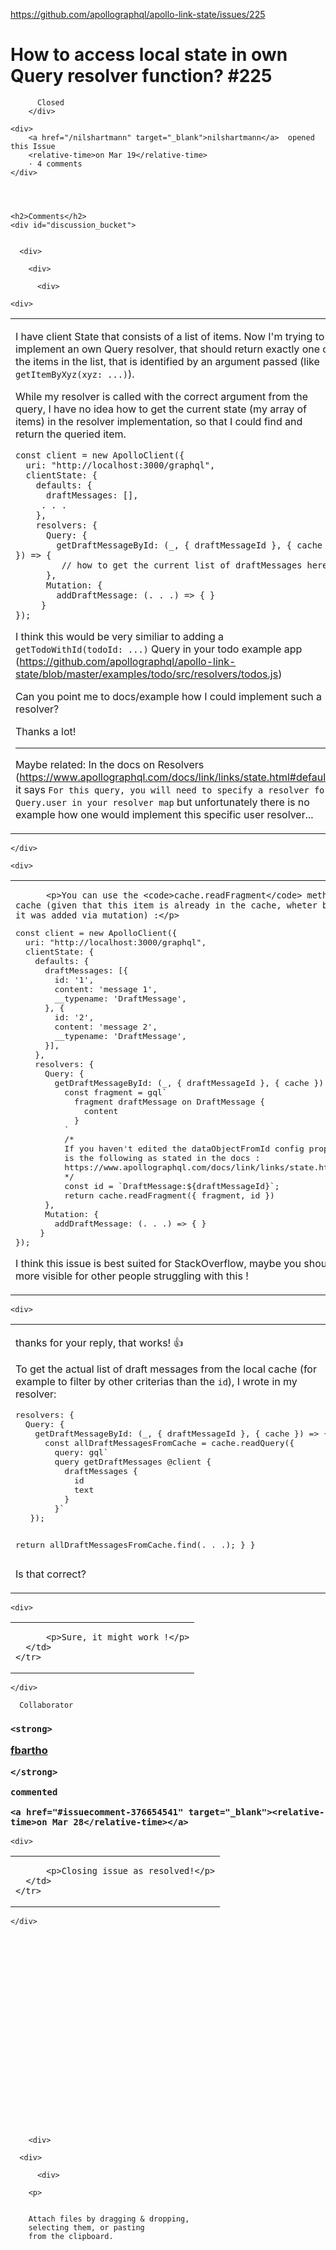 <a href="https://github.com/apollographql/apollo-link-state/issues/225">https://github.com/apollographql/apollo-link-state/issues/225</a><div id="articleHeader"><h1>              How to access local state in own Query resolver function?            #225    </h1></div>


  <div>
    <div>
        <div>
          
          Closed
        </div>
    
    <div>
        <a href="/nilshartmann" target="_blank">nilshartmann</a>  opened this Issue
        <relative-time>on Mar 19</relative-time>
        · 4 comments
    </div>
  



    <h2>Comments</h2>
    <div id="discussion_bucket">
      

      <div>

        <div>

          <div>
            




            
<div id="issue-306394875">
  <div>

    



    <div>

      
<task-lists>
<table>
  <tbody>
    <tr>
      <td>

          
<p>I have client State that consists of a list of items. Now I'm trying to implement an own Query resolver, that should return exactly one of the items in the list, that is identified by an argument passed (like <code>getItemByXyz(xyz: ...)</code>).</p>
<p>While my resolver is called with the correct argument from the query, I have no idea how to get the current state (my array of items) in the resolver implementation, so that I could find and return the queried item.</p>
<pre><code>const client = new ApolloClient({
  uri: "http://localhost:3000/graphql",
  clientState: {
    defaults: {
      draftMessages: [],
     . . .
    },
    resolvers: {
      Query: {
        getDraftMessageById: (_, { draftMessageId }, { cache }) =&gt; {
         // how to get the current list of draftMessages here?
      },
      Mutation: {
        addDraftMessage: (. . .) =&gt; { }
     }
});
</code></pre>
<p>I think this would be very similiar to adding a <code>getTodoWithId(todoId: ...)</code> Query in your todo example app (<a href="https://github.com/apollographql/apollo-link-state/blob/master/examples/todo/src/resolvers/todos.js" target="_blank">https://github.com/apollographql/apollo-link-state/blob/master/examples/todo/src/resolvers/todos.js</a>)</p>
<p>Can you point me to docs/example how I could implement such a resolver?</p>
<p>Thanks a lot!</p>
<hr />
<p>Maybe related: In the docs on Resolvers (<a href="https://www.apollographql.com/docs/link/links/state.html#default" target="_blank">https://www.apollographql.com/docs/link/links/state.html#default</a>) it says <code>For this query, you will need to specify a resolver for Query.user in your resolver map</code> but unfortunately there is no example how one would implement this specific user resolver...</p>
      </td>
    </tr>
  </tbody>
</table>
</task-lists>


        



    </div>

  


          

          

  


  
<div>
    
  <div>

  




  
<div id="issuecomment-375234251">
    
  <div>

    



    <div>

      
<task-lists>
<table>
  <tbody>
    <tr>
      <td>

          <p>You can use the <code>cache.readFragment</code> method to query a specific item in the cache (given that this item is already in the cache, wheter by setting the defaults value or because it was added via mutation) :</p>
<div><pre>const client = new ApolloClient({
  uri: "http://localhost:3000/graphql",
  clientState: {
    defaults: {
      draftMessages: [{
        id: '1',
        content: 'message 1',
        __typename: 'DraftMessage',
      }, {
        id: '2',
        content: 'message 2',
        __typename: 'DraftMessage',
      }],
    },
    resolvers: {
      Query: {
        getDraftMessageById: (_, { draftMessageId }, { cache }) =&gt; {
          const fragment = gql`
            fragment draftMessage on DraftMessage {
              content
            }
          `
          /*
          If you haven't edited the dataObjectFromId config property of your cache instance, the cache id
          is the following as stated in the docs :
          https://www.apollographql.com/docs/link/links/state.html#write-fragment
          */
          const id = `DraftMessage:${draftMessageId}`;
          return cache.readFragment({ fragment, id })
      },
      Mutation: {
        addDraftMessage: (. . .) =&gt; { }
     }
});</pre></div>
<p>I think this issue is best suited for StackOverflow, maybe you should move your question here to make it more visible for other people struggling with this !</p>
      </td>
    </tr>
  </tbody>
</table>
</task-lists>


        



    

  







  
<div>
    
  <div>

  




  
<div id="issuecomment-375464014">
    
  <div>

    



    <div>

      
<task-lists>
<table>
  <tbody>
    <tr>
      <td>

          
<p>thanks for your reply, that works! <g-emoji>👍</g-emoji></p>
<p>To get the actual list of draft messages from the local cache (for example to filter by other criterias than the <code>id</code>), I wrote in my resolver:</p>
<div><pre>resolvers: {
  Query: {
    getDraftMessageById: (_, { draftMessageId }, { cache }) =&gt; {
      const allDraftMessagesFromCache = cache.readQuery({
        query: gql`
        query getDraftMessages @client {
          draftMessages {
            id
            text
          }
        }`
   });

   return allDraftMessagesFromCache.find(. . .);
  }
}</pre></div>
<p>Is that correct?</p>
      </td>
    </tr>
  </tbody>
</table>
</task-lists>


        



    

  







  
<div>
    
  <div>

  




  
<div id="issuecomment-375976281">
    
  <div>

    



    <div>

      
<task-lists>
<table>
  <tbody>
    <tr>
      <td>

          <p>Sure, it might work !</p>
      </td>
    </tr>
  </tbody>
</table>
</task-lists>


        



    </div>

  







  


  
<div>
    
  <div>

  




  
<div id="issuecomment-376654541">
    
  <div>

    
<div>
  

    
    
      Collaborator
    



  <h3>

    <strong>
      

  <a href="/fbartho" target="_blank">fbartho</a>
  

    </strong>

    commented

    <a href="#issuecomment-376654541" target="_blank"><relative-time>on Mar 28</relative-time></a>


    
      
    
  </h3>
</div>


    <div>

      
<task-lists>
<table>
  <tbody>
    <tr>
      <td>

          <p>Closing issue as resolved!</p>
      </td>
    </tr>
  </tbody>
</table>
</task-lists>


        



    </div>

  







  











        


        <div>
              
<div>
  

    
      



      <div>
        
          <div>
  


  
  <div>

      

    

        <p>
    
    
        Attach files by dragging & dropping,
        selecting them, or pasting
        from the clipboard.
    
    
    
    
    
    
    
    
    
  </p>


    
  </div>

  

  


  


          
      




        
      

    
    
  